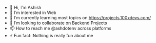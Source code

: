 - 👋 Hi, I’m Ashish
- 👀 I’m interested in Web 
- 🌱 I’m currently learning most topics on https://projects.100xdevs.com/ 
- 💞️ I’m looking to collaborate on Backend Projects 
- 📫 How to reach me @ashdotenv across platforms
- ⚡ Fun fact: Nothing is really fun about me 

<!---
ashdotenv/ashdotenv is a ✨ special ✨ repository because its `README.md` (this file) appears on your GitHub profile.
You can click the Preview link to take a look at your changes.
--->
